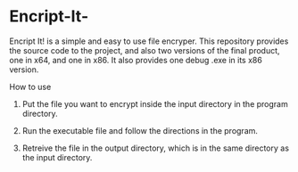 # Encript-It-

Encript It! is a simple and easy to use file encryper. This repository provides the source code to the project, and also two versions of the final product, one in x64, and one in x86. It also provides one debug .exe in its x86 version. 

How to use

1. Put the file you want to encrypt inside the input directory in the program directory.

2. Run the executable file and follow the directions in the program. 

3. Retreive the file in the output directory, which is in the same directory as the input directory.
